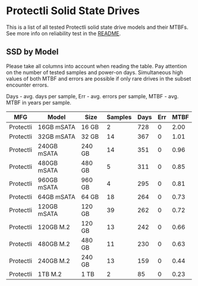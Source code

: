 Protectli Solid State Drives
============================

This is a list of all tested Protectli solid state drive models and their MTBFs. See
more info on reliability test in the [README](https://github.com/bsdhw/SMART).

SSD by Model
------------

Please take all columns into account when reading the table. Pay attention on the
number of tested samples and power-on days. Simultaneous high values of both MTBF
and errors are possible if only rare drives in the subset encounter errors.

Days - avg. days per sample,
Err  - avg. errors per sample,
MTBF - avg. MTBF in years per sample.

| MFG       | Model              | Size   | Samples | Days  | Err   | MTBF |
|-----------|--------------------|--------|---------|-------|-------|------|
| Protectli | 16GB mSATA         | 16 GB  | 2       | 728   | 0     | 2.00   |
| Protectli | 32GB mSATA         | 32 GB  | 14      | 367   | 0     | 1.01   |
| Protectli | 240GB mSATA        | 240 GB | 14      | 351   | 0     | 0.96   |
| Protectli | 480GB mSATA        | 480 GB | 5       | 311   | 0     | 0.85   |
| Protectli | 960GB mSATA        | 960 GB | 4       | 295   | 0     | 0.81   |
| Protectli | 64GB mSATA         | 64 GB  | 18      | 264   | 0     | 0.73   |
| Protectli | 120GB mSATA        | 120 GB | 39      | 262   | 0     | 0.72   |
| Protectli | 120GB M.2          | 120 GB | 13      | 242   | 0     | 0.66   |
| Protectli | 480GB M.2          | 480 GB | 11      | 230   | 0     | 0.63   |
| Protectli | 240GB M.2          | 240 GB | 13      | 159   | 0     | 0.44   |
| Protectli | 1TB M.2            | 1 TB   | 2       | 85    | 0     | 0.23   |
